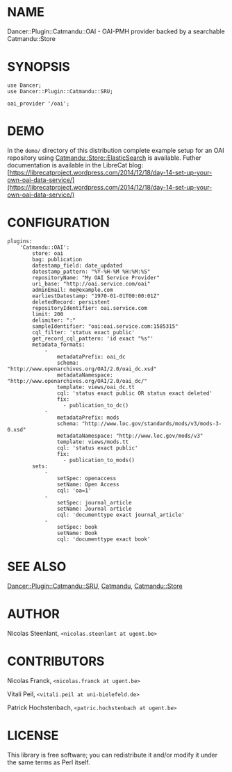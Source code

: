 # NAME

Dancer::Plugin::Catmandu::OAI - OAI-PMH provider backed by a searchable Catmandu::Store

# SYNOPSIS

    use Dancer;
    use Dancer::Plugin::Catmandu::SRU;

    oai_provider '/oai';

# DEMO

In the `demo/` directory of this distribution complete example setup for an OAI repository using
[Catmandu::Store::ElasticSearch](https://metacpan.org/pod/Catmandu::Store::ElasticSearch) is available.
Futher documentation is available in the LibreCat blog: [https://librecatproject.wordpress.com/2014/12/18/day-14-set-up-your-own-oai-data-service/](https://librecatproject.wordpress.com/2014/12/18/day-14-set-up-your-own-oai-data-service/)

# CONFIGURATION

    plugins:
        'Catmandu::OAI':
            store: oai
            bag: publication
            datestamp_field: date_updated
            datestamp_pattern: "%Y-%H-%M %H:%M:%S"
            repositoryName: "My OAI Service Provider"
            uri_base: "http://oai.service.com/oai"
            adminEmail: me@example.com
            earliestDatestamp: "1970-01-01T00:00:01Z"
            deletedRecord: persistent
            repositoryIdentifier: oai.service.com
            limit: 200
            delimiter: ":"
            sampleIdentifier: "oai:oai.service.com:1585315"
            cql_filter: 'status exact public'
            get_record_cql_pattern: 'id exact "%s"'
            metadata_formats:
                -
                    metadataPrefix: oai_dc
                    schema: "http://www.openarchives.org/OAI/2.0/oai_dc.xsd"
                    metadataNamespace: "http://www.openarchives.org/OAI/2.0/oai_dc/"
                    template: views/oai_dc.tt
                    cql: 'status exact public OR status exact deleted'
                    fix:
                      - publication_to_dc()
                -
                    metadataPrefix: mods
                    schema: "http://www.loc.gov/standards/mods/v3/mods-3-0.xsd"
                    metadataNamespace: "http://www.loc.gov/mods/v3"
                    template: views/mods.tt
                    cql: 'status exact public'
                    fix:
                      - publication_to_mods()
            sets:
                -
                    setSpec: openaccess
                    setName: Open Access
                    cql: 'oa=1'
                -
                    setSpec: journal_article
                    setName: Journal article
                    cql: 'documenttype exact journal_article'
                -
                    setSpec: book
                    setName: Book
                    cql: 'documenttype exact book'

# SEE ALSO

[Dancer::Plugin::Catmandu::SRU](https://metacpan.org/pod/Dancer::Plugin::Catmandu::SRU), [Catmandu](https://metacpan.org/pod/Catmandu), [Catmandu::Store](https://metacpan.org/pod/Catmandu::Store)

# AUTHOR

Nicolas Steenlant, `<nicolas.steenlant at ugent.be>`

# CONTRIBUTORS

Nicolas Franck, `<nicolas.franck at ugent.be>`

Vitali Peil, `<vitali.peil at uni-bielefeld.de>`

Patrick Hochstenbach, `<patric.hochstenbach at ugent.be>`

# LICENSE

This library is free software; you can redistribute it and/or modify it under the same terms as Perl itself.
